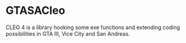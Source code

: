 # GTASACleo
CLEO 4 is a library hooking some exe functions and extending coding possibilities in GTA III, Vice City and San Andreas.
